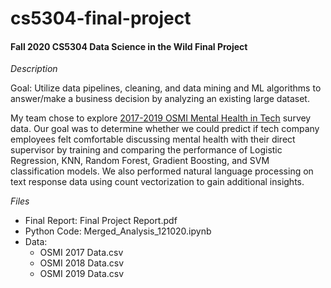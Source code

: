 # cs5304-final-project

#### Fall 2020 CS5304 Data Science in the Wild Final Project 

*Description* 

Goal: Utilize data pipelines, cleaning, and data mining and ML algorithms to answer/make a business decision by analyzing an existing large dataset. 

My team chose to explore [2017-2019 OSMI Mental Health in Tech](https://osmihelp.org/research) survey data. Our goal was to determine whether we could predict if tech company employees felt comfortable discussing mental health with their direct supervisor by training and comparing the performance of Logistic Regression, KNN, Random Forest, Gradient Boosting, and SVM classification models. We also performed natural language processing on text response data using count vectorization to gain additional insights.

*Files*
* Final Report: Final Project Report.pdf
* Python Code: Merged_Analysis_121020.ipynb
* Data:
  * OSMI 2017 Data.csv
  * OSMI 2018 Data.csv
  * OSMI 2019 Data.csv
